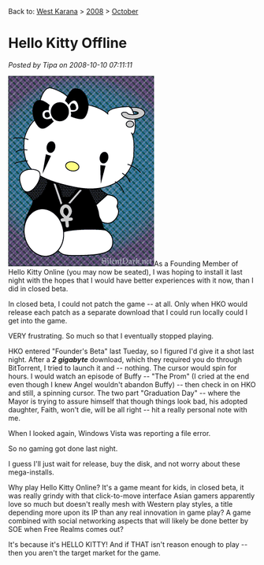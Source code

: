 Back to: [West Karana](/posts/westkarana.md) > [2008](/posts/2008/westkarana.md) > [October](./westkarana.md)
# Hello Kitty Offline

*Posted by Tipa on 2008-10-10 07:11:11*

![](../../../uploads/2008/10/gothhellokitty2.gif "gothhellokitty2")As a Founding Member of Hello Kitty Online (you may now be seated), I was hoping to install it last night with the hopes that I would have better experiences with it now, than I did in closed beta.

In closed beta, I could not patch the game -- at all. Only when HKO would release each patch as a separate download that I could run locally could I get into the game.

VERY frustrating. So much so that I eventually stopped playing.

HKO entered "Founder's Beta" last Tueday, so I figured I'd give it a shot last night. After a ***2 gigabyte*** download, which they required you do through BitTorrent, I tried to launch it and -- nothing. The cursor would spin for hours. I would watch an episode of Buffy -- "The Prom" (I cried at the end even though I knew Angel wouldn't abandon Buffy) -- then check in on HKO and still, a spinning cursor. The two part "Graduation Day" -- where the Mayor is trying to assure himself that though things look bad, his adopted daughter, Faith, won't die, will be all right -- hit a really personal note with me.

When I looked again, Windows Vista was reporting a file error. 

So no gaming got done last night.

I guess I'll just wait for release, buy the disk, and not worry about these mega-installs.

Why play Hello Kitty Online? It's a game meant for kids, in closed beta, it was really grindy with that click-to-move interface Asian gamers apparently love so much but doesn't really mesh with Western play styles, a title depending more upon its IP than any real innovation in game play? A game combined with social networking aspects that will likely be done better by SOE when Free Realms comes out?

It's because it's HELLO KITTY! And if THAT isn't reason enough to play -- then you aren't the target market for the game.

